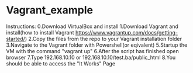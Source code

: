 
# Vagrant_example
Instructions:
0.Download VirtualBox and install
1.Download Vagrant and install(how to install Vagrant https://www.vagrantup.com/docs/getting-started/)
2.Copy the files from the repo to your Vagrant installation folder
3.Navigate to the Vagrant folder with Powershell(or eqivalent)
5.Startup the VM with the command "vagrant up"
6.After the script has finished open browser
7.Type 192.168.10.10 or 192.168.10.10/test.ba/public_html
8.You should be able to access the "It Works" Page
